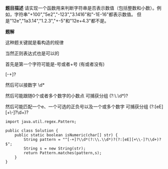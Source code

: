 **题目描述**
请实现一个函数用来判断字符串是否表示数值（包括整数和小数）。例如，字符串"+100","5e2","-123","3.1416"和"-1E-16"都表示数值。 但是"12e","1a3.14","1.2.3","+-5"和"12e+4.3"都不是。


**题解**

这种题关键就是看构造的规律

当然正则表达式也是可以的

首先是第一个字符可能是-号或者+号 (有或者没有)

[-+]?

然后可以接数字
\\d*

然后可能跟随0个或者多个数字的小数点
可捕获分组 (?:\\.\\d*)?   

然后可能匹配一个e、一个可选的正负号以及一个或多个数字
可捕获分组 (?:[eE][+\\-]?\d+)?  


```
import java.util.regex.Pattern;
 
public class Solution {
    public static boolean isNumeric(char[] str) {
        String pattern = "^[-+]?\\d*(?:\\.\\d*)?(?:[eE][+\\-]?\\d+)?$";
        String s = new String(str);
        return Pattern.matches(pattern,s);
    }
}
```
>> 
>> 
> > > 
> > >